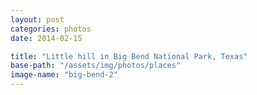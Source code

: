 ```yaml
---
layout: post
categories: photos
date: 2014-02-15

title: "Little hill in Big Bend National Park, Texas"
base-path: "/assets/img/photos/places"
image-name: "big-bend-2"
---
```

